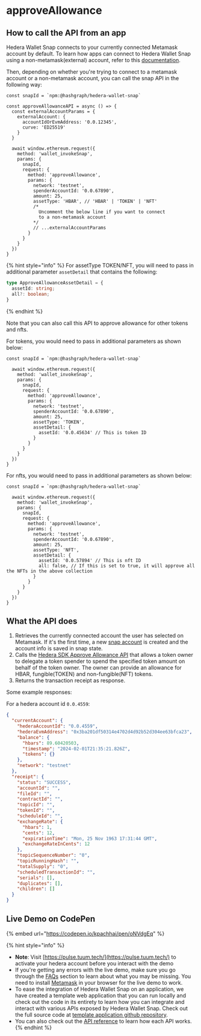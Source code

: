 # approveAllowance

## How to call the API from an app

Hedera Wallet Snap connects to your currently connected Metamask account by default. To learn how apps can connect to Hedera Wallet Snap using a non-metamask(external) account, refer to this [documentation](../#connecting-to-a-non-metamask-external-account).&#x20;

Then, depending on whether you're trying to connect to a metamask account or a non-metamask account, you can call the snap API in the following way:

```tsx
const snapId = `npm:@hashgraph/hedera-wallet-snap`

const approveAllowanceAPI = async () => {
  const externalAccountParams = {
    externalAccount: {
      accountIdOrEvmAddress: '0.0.12345',
      curve: 'ED25519'
    }
  }

  await window.ethereum.request({
    method: 'wallet_invokeSnap',
    params: {
      snapId,
      request: {
        method: 'approveAllowance',
        params: {
          network: 'testnet',
          spenderAccountId: '0.0.67890', 
          amount: 25,
          assetType: 'HBAR', // 'HBAR' | 'TOKEN' | 'NFT'
          /* 
            Uncomment the below line if you want to connect 
            to a non-metamask account
          */
          // ...externalAccountParams
        }
      }
    }
  })
}
```

{% hint style="info" %}
For assetType TOKEN/NFT, you will need to pass in additional parameter `assetDetail` that contains the following:

```typescript
type ApproveAllowanceAssetDetail = {
  assetId: string;
  all?: boolean;
}
```
{% endhint %}

Note that you can also call this API to approve allowance for other tokens and nfts.&#x20;

For tokens, you would need to pass in additional parameters as shown below:

```tsx
const snapId = `npm:@hashgraph/hedera-wallet-snap`

  await window.ethereum.request({
    method: 'wallet_invokeSnap',
    params: {
      snapId,
      request: {
        method: 'approveAllowance',
        params: {
          network: 'testnet',
          spenderAccountId: '0.0.67890', 
          amount: 25,
          assetType: 'TOKEN', 
          assetDetail: {
            assetId: '0.0.45634' // This is token ID
          }
        }
      }
    }
  })
}
```

For nfts, you would need to pass in additional parameters as shown below:

```tsx
const snapId = `npm:@hashgraph/hedera-wallet-snap`

  await window.ethereum.request({
    method: 'wallet_invokeSnap',
    params: {
      snapId,
      request: {
        method: 'approveAllowance',
        params: {
          network: 'testnet',
          spenderAccountId: '0.0.67890', 
          amount: 25,
          assetType: 'NFT', 
          assetDetail: {
            assetId: '0.0.57894' // This is nft ID
            all: false, // If this is set to true, it will approve all the NFTs in the above collection
          }
        }
      }
    }
  })
}
```

## What the API does

1. Retrieves the currently connected account the user has selected on Metamask. If it's the first time, a new [snap account](../../snap-account.md) is created and the account info is saved in snap state.
2. Calls the [Hedera SDK Approve Allowance API](https://docs.hedera.com/hedera/sdks-and-apis/sdks/accounts-and-hbar/approve-an-allowance) that allows a token owner to delegate a token spender to spend the specified token amount on behalf of the token owner. The owner can provide an allowance for HBAR, fungible(TOKEN) and non-fungible(NFT) tokens.
3. Returns the transaction receipt as response.

Some example responses:

For a hedera account id `0.0.4559`:

```json
{
  "currentAccount": {
    "hederaAccountId": "0.0.4559",
    "hederaEvmAddress": "0x3ba201df50314e4702d4d92b52d304ee63bfca23",
    "balance": {
      "hbars": 89.60420503,
      "timestamp": "2024-02-01T21:35:21.826Z",
      "tokens": {}
    },
    "network": "testnet"
  },
  "receipt": {
    "status": "SUCCESS",
    "accountId": "",
    "fileId": "",
    "contractId": "",
    "topicId": "",
    "tokenId": "",
    "scheduleId": "",
    "exchangeRate": {
      "hbars": 1,
      "cents": 12,
      "expirationTime": "Mon, 25 Nov 1963 17:31:44 GMT",
      "exchangeRateInCents": 12
    },
    "topicSequenceNumber": "0",
    "topicRunningHash": "",
    "totalSupply": "0",
    "scheduledTransactionId": "",
    "serials": [],
    "duplicates": [],
    "children": []
  }
}
```

## Live Demo on CodePen

{% embed url="https://codepen.io/kpachhai/pen/oNVdgEq" %}

{% hint style="info" %}
* **Note**: Visit [https://pulse.tuum.tech/](https://pulse.tuum.tech/) to activate your hedera account before you interact with the demo
* If you're getting any errors with the live demo, make sure you go through the [FAQs](../../../basics/faqs.md) section to learn about what you may be missing. You need to install [Metamask](https://metamask.io/) in your browser for the live demo to work.&#x20;
* To ease the integration of Hedera Wallet Snap on an application, we have created a template web application that you can run locally and check out the code in its entirety to learn how you can integrate and interact with various APIs exposed by Hedera Wallet Snap. Check out the full source code at [template application github repository](https://github.com/hashgraph/hedera-metamask-snaps/tree/main/packages/hedera-wallet-snap/packages/site).
* You can also check out the [API reference](../) to learn how each API works.
{% endhint %}
